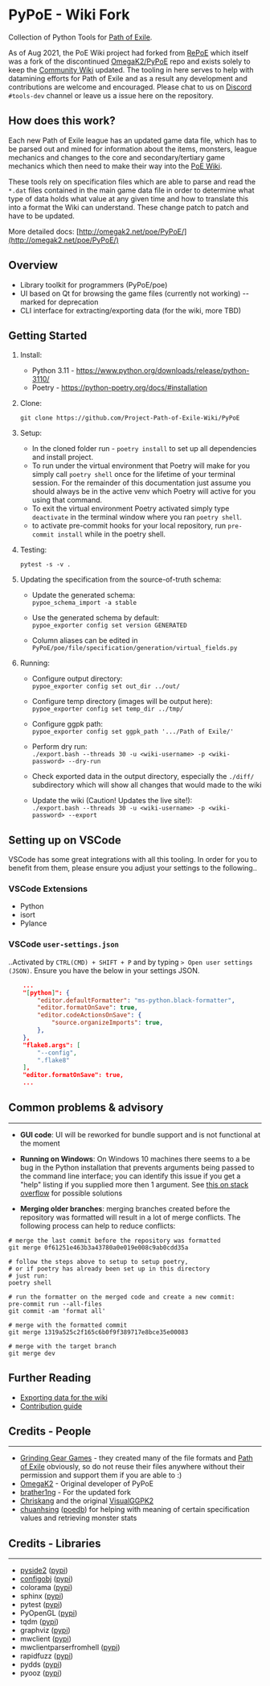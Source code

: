 # PyPoE - Wiki Fork

Collection of Python Tools for [Path of Exile](https://www.pathofexile.com/).

As of Aug 2021, the PoE Wiki project had forked from [RePoE](https://github.com/brather1ng/RePoE) which itself was a fork of the discontinued [OmegaK2/PyPoE](https://github.com/OmegaK2/PyPoE) repo and exists solely to keep the [Community Wiki](https://poewiki.net) updated. The tooling in here serves to help with datamining efforts for Path of Exile and as a result any development and contributions are welcome and encouraged. Please chat to us on [Discord](https://discord.gg/9vzYujrD) `#tools-dev` channel or leave us a issue here on the repository.


## How does this work?

Each new Path of Exile league has an updated game data file, which has to be parsed out and mined for information about the items, monsters, league mechanics and changes to the core and secondary/tertiary game mechanics which then need to make their way into the [PoE Wiki](https://www.poewiki.net).

These tools rely on specification files which are able to parse and read the `*.dat` files contained in the main game data file in order to determine what type of data holds what value at any given time and how to translate this into a format the Wiki can understand. These change patch to patch and have to be updated.

More detailed docs: [http://omegak2.net/poe/PyPoE/](http://omegak2.net/poe/PyPoE/)


## Overview

* Library toolkit for programmers (PyPoE/poe)
* UI based on Qt for browsing the game files (currently not working) -- marked for deprecation
* CLI interface for extracting/exporting data (for the wiki, more TBD)

## Getting Started

1. Install:

    - Python 3.11 - https://www.python.org/downloads/release/python-3110/
    - Poetry - https://python-poetry.org/docs/#installation

2. Clone:

    `git clone https://github.com/Project-Path-of-Exile-Wiki/PyPoE`

3. Setup:

    - In the cloned folder run - `poetry install` to set up all dependencies and install project.
    - To run under the virtual environment that Poetry will make for you simply call `poetry shell` once for the lifetime of your terminal session. For the remainder of this documentation just assume you should always be in the active venv which Poetry will active for you using that command.
    - To exit the virtual environment Poetry activated simply type `deactivate` in the terminal window where you ran `poetry shell`.
    - to activate pre-commit hooks for your local repository, run `pre-commit install` while in the poetry shell.

4. Testing:

    `pytest -s -v .`

5. Updating the specification from the source-of-truth schema:

    - Update the generated schema:\
    `pypoe_schema_import -a stable`

    - Use the generated schema by default:\
    `pypoe_exporter config set version GENERATED`

    - Column aliases can be edited in `PyPoE/poe/file/specification/generation/virtual_fields.py`

6. Running:

    - Configure output directory:\
    `pypoe_exporter config set out_dir ../out/`

    - Configure temp directory (images will be output here):\
    `pypoe_exporter config set temp_dir ../tmp/`

    - Configure ggpk path:\
    `pypoe_exporter config set ggpk_path '.../Path of Exile/'`

    - Perform dry run:\
    `./export.bash --threads 30 -u <wiki-username> -p <wiki-password> --dry-run`

    - Check exported data in the output directory, especially the `./diff/` subdirectory which will show all changes that would made to the wiki

    - Update the wiki (Caution! Updates the live site!):\
    `./export.bash --threads 30 -u <wiki-username> -p <wiki-password> --export`

## Setting up on VSCode

VSCode has some great integrations with all this tooling. In order for you to benefit from them, please ensure you adjust your settings to the following..

### VSCode Extensions

- Python
- isort
- Pylance

### VSCode `user-settings.json`
..Activated by `CTRL(CMD) + SHIFT + P` and by typing `> Open user settings (JSON)`. Ensure you have the below in your settings JSON.
```json
    ...
    "[python]": {
        "editor.defaultFormatter": "ms-python.black-formatter",
        "editor.formatOnSave": true,
        "editor.codeActionsOnSave": {
            "source.organizeImports": true,
        },
    },
    "flake8.args": [
        "--config",
        ".flake8"
    ],
    "editor.formatOnSave": true,
    ...
```

## Common problems & advisory
--------
* **GUI code**: UI will be reworked for bundle support and is not functional at the moment

* **Running on Windows**: On Windows 10 machines there seems to a be bug in the Python installation that prevents arguments being passed to the command line interface; you can identify this issue if you get a "help" listing if you supplied more then 1 argument. See [this on stack overflow](https://stackoverflow.com/questions/2640971/windows-is-not-passing-command-line-arguments-to-python-programs-executed-from-t) for possible solutions

* **Merging older branches**: merging branches created before the repository was formatted will result in a lot of merge conflicts. The following process can help to reduce conflicts:
```
# merge the last commit before the repository was formatted
git merge 0f61251e463b3a43780a0e019e008c9ab0cdd35a

# follow the steps above to setup to setup poetry,
# or if poetry has already been set up in this directory
# just run:
poetry shell

# run the formatter on the merged code and create a new commit:
pre-commit run --all-files
git commit -am 'format all'

# merge with the formatted commit
git merge 1319a525c2f165c6b0f9f389717e8bce35e00083

# merge with the target branch
git merge dev
```


## Further Reading

* [Exporting data for the wiki](https://github.com/Project-Path-of-Exile-Wiki/PyPoE/wiki/PyPoE-101:-Item-exporting)
* [Contribution guide](CONTRIBUTING.md)


## Credits - People
--------
* [Grinding Gear Games](http://www.grindinggear.com/) - they created many of the file formats and [Path of Exile](https://www.pathofexile.com/) obviously, so do not reuse their files anywhere without their permission and support them if you are able to :)
* [OmegaK2](https://github.com/OmegaK2) - Original developer of PyPoE
* [brather1ng](https://github.com/brather1ng) - For the updated fork
* [Chriskang](http://pathofexile.gamepedia.com/User:Chriskang) and the original [VisualGGPK2](http://pathofexile.gamepedia.com/User:Chriskang/VisualGGPK2)
* [chuanhsing](https://www.reddit.com/u/chuanhsing) ([poedb](http://poedb.tw/us/index.php)) for helping with meaning of certain specification values and retrieving monster stats


## Credits - Libraries
-------
* [pyside2](https://wiki.qt.io/Qt_for_Python) ([pypi](https://pypi.org/project/PySide2/))
* [configobj](http://www.voidspace.org.uk/python/configobj.html) ([pypi](https://pypi.org/project/configobj/))
* colorama ([pypi](https://pypi.org/project/colorama/))
* sphinx ([pypi](https://pypi.org/project/sphinx/))
* pytest ([pypi](https://pypi.org/project/pytest/))
* PyOpenGL ([pypi](https://pypi.org/project/PyOpenGL/))
* tqdm ([pypi](https://pypi.org/project/tqdm/))
* graphviz ([pypi](https://pypi.org/project/graphviz/))
* mwclient ([pypi](https://pypi.org/project/mwclient/))
* mwclientparserfromhell ([pypi](https://pypi.org/project/mwparserfromhell/))
* rapidfuzz ([pypi](https://pypi.org/project/rapidfuzz/))
* pydds ([pypi](https://pypi.org/project/pydds/))
* pyooz ([pypi](https://pypi.org/project/pyooz/))
